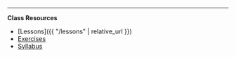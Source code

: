 ---

**Class Resources**

- [Lessons]({{ "/lessons" | relative_url }})
- [Exercises](#)
- [Syllabus](#)
